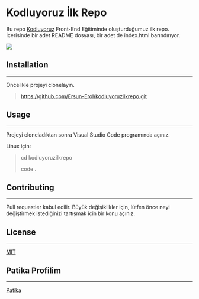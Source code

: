 # Kodluyoruz İlk Repo
Bu repo [Kodluyoruz](https://kodluyoruz.org/tr/kodluyoruz/) Front-End Eğitiminde oluşturduğumuz ilk repo. İçerisinde bir adet README dosyası, bir adet de index.html barındırıyor.


![](https://www.upload.ee/image/14640291/Ads_z.png)

## Installation
---
Öncelikle projeyi clonelayın.

> https://github.com/Ersun-Erol/kodluyoruzilkrepo.git

## Usage
---
Projeyi cloneladıktan sonra Visual Studio Code programında açınız.

Linux için:

>cd kodluyoruzilkrepo
>
>code .

## Contributing
---
Pull requestler kabul edilir. Büyük değişiklikler için, lütfen önce neyi değiştirmek istediğinizi tartışmak için bir konu açınız.
## License
---
[MIT](https://choosealicense.com/licenses/mit/)
## Patika Profilim
---
[Patika](https://app.patika.dev/ersun)